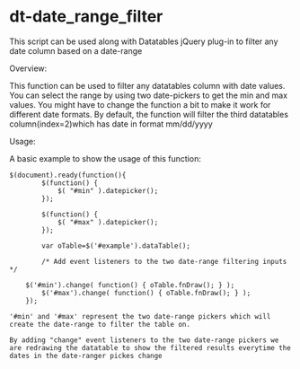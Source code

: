 dt-date_range_filter
====================

This script can be used along with Datatables jQuery plug-in to filter any date column based on a date-range

Overview:

This function can be used to filter any datatables column with date values. You can select the range by using two date-pickers to get the min and max values. You might have to change the function a bit to make it work for different date formats. By default, the function will filter the third datatables column(index=2)which has date in format mm/dd/yyyy


Usage:

A basic example to show the usage of this function:


	$(document).ready(function(){
	        $(function() {
	            $( "#min" ).datepicker();
	        });
			 
	        $(function() {
	            $( "#max" ).datepicker();
	        });
	        
	        var oTable=$('#example').dataTable();
	                
	        /* Add event listeners to the two date-range filtering inputs */
					
		$('#min').change( function() { oTable.fnDraw(); } );
	        $('#max').change( function() { oTable.fnDraw(); } );
    	});
    
    '#min' and '#max' represent the two date-range pickers which will create the date-range to filter the table on.
    
    By adding "change" event listeners to the two date-range pickers we are redrawing the datatable to show the filtered results everytime the dates in the date-ranger pickes change 
